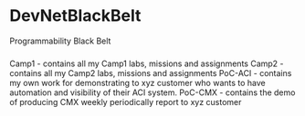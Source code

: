 # DevNetBlackBelt
Programmability Black Belt

###
Camp1 - contains all my Camp1 labs, missions and assignments
Camp2 - contains all my Camp2 labs, missions and assignments
PoC-ACI - contains my own work for demonstrating to xyz customer who wants to have automation and visibility of their ACI system.
PoC-CMX - contains the demo of producing CMX weekly periodically report to xyz customer


